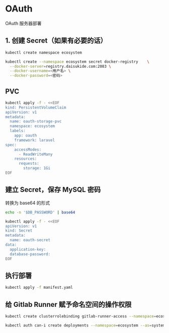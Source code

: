 # OAuth

OAuth 服务器部署

## 1. 创建 Secret（如果有必要的话）

```bash
kubectl create namespace ecosystem

kubectl create --namespace ecosystem secret docker-registry    \
  --docker-server=registry.daisukide.com:2083 \
  --docker-username=<用户名> \
  --docker-password=<密码>
```

## PVC

```bash
kubectl apply -f - <<EOF
kind: PersistentVolumeClaim
apiVersion: v1
metadata:
  name: oauth-storage-pvc
  namespace: ecosystem
  labels:
    app: oauth
    framework: laravel
spec:
    accessModes:
      - ReadWriteMany
    resources:
      requests:
        storage: 1Gi
EOF
```

## 建立 Secret，保存 MySQL 密码

转换为 base64 的形式

```bash
echo -n '$DB_PASSWORD' | base64
```

```bash
kubectl apply -f - <<EOF
apiVersion: v1
kind: Secret
metadata:
  name: oauth-secret
data:
  application-key: 
  database-password: 
EOF

```

## 执行部署

```bash
kubectl apply -f manifest.yaml
```

## 给 Gitlab Runner 赋予命名空间的操作权限

```bash
kubectl create clusterrolebinding gitlab-runner-access --namespace=ecosystem --serviceaccount=ecosystem:gitlab-runner --clusterrole=edit

kubectl auth can-i create deployments --namespace=ecosystem --as=system:serviceaccount:ecosystem:gitlab-runner
```
